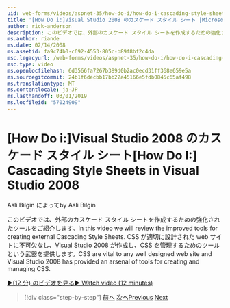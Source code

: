 ```yaml
---
uid: web-forms/videos/aspnet-35/how-do-i/how-do-i-cascading-style-sheets-in-visual-studio-2008
title: '[How Do i:]Visual Studio 2008 のカスケード スタイル シート |Microsoft Docs'
author: rick-anderson
description: このビデオでは、外部のカスケード スタイル シートを作成するための強化されたツールをご紹介します。 CSS は、Visual Studio 2、適切に設計された web サイトに不可欠な.
ms.author: riande
ms.date: 02/14/2008
ms.assetid: fa9c74b0-c692-4553-805c-b89f8bf2c4da
msc.legacyurl: /web-forms/videos/aspnet-35/how-do-i/how-do-i-cascading-style-sheets-in-visual-studio-2008
msc.type: video
ms.openlocfilehash: 6d3566fa7267b389d0b2ac0ecd31ff368e659e5a
ms.sourcegitcommit: 24b1f6decbb17bb22a45166e5fdb0845c65af498
ms.translationtype: MT
ms.contentlocale: ja-JP
ms.lasthandoff: 03/01/2019
ms.locfileid: "57024909"
---
```

<a name="how-do-i-cascading-style-sheets-in-visual-studio-2008"></a><span data-ttu-id="a916b-104">[How Do i:]Visual Studio 2008 のカスケード スタイル シート</span><span class="sxs-lookup"><span data-stu-id="a916b-104">[How Do I:] Cascading Style Sheets in Visual Studio 2008</span></span>
====================
<span data-ttu-id="a916b-105">Asli Bilgin によって</span><span class="sxs-lookup"><span data-stu-id="a916b-105">by Asli Bilgin</span></span>

<span data-ttu-id="a916b-106">このビデオでは、外部のカスケード スタイル シートを作成するための強化されたツールをご紹介します。</span><span class="sxs-lookup"><span data-stu-id="a916b-106">In this video we will review the improved tools for creating external Cascading Style Sheets.</span></span> <span data-ttu-id="a916b-107">CSS が適切に設計された web サイトに不可欠なし、Visual Studio 2008 が作成し、CSS を管理するためのツールという武器を提供します。</span><span class="sxs-lookup"><span data-stu-id="a916b-107">CSS are vital to any well designed web site and Visual Studio 2008 has provided an arsenal of tools for creating and managing CSS.</span></span>

[<span data-ttu-id="a916b-108">&#9654;(12 分) のビデオを見る</span><span class="sxs-lookup"><span data-stu-id="a916b-108">&#9654; Watch video (12 minutes)</span></span>](https://channel9.msdn.com/Blogs/ASP-NET-Site-Videos/how-do-i-cascading-style-sheets-in-visual-studio-2008)

> [!div class="step-by-step"]
> <span data-ttu-id="a916b-109">[前へ](how-do-i-create-nested-master-page-in-visual-studio-2008.md)
> [次へ](how-do-i-working-with-visual-studio-2008-net-framework.md)</span><span class="sxs-lookup"><span data-stu-id="a916b-109">[Previous](how-do-i-create-nested-master-page-in-visual-studio-2008.md)
[Next](how-do-i-working-with-visual-studio-2008-net-framework.md)</span></span>
